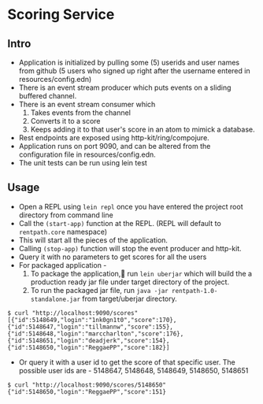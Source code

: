 # Scoring Service

## Intro

- Application is initialized by pulling some (5) userids and user names from github (5 users who signed up right after the username entered in resources/config.edn)
- There is an event stream producer which puts events on a sliding buffered channel.
- There is an event stream consumer which 
  1. Takes events from the channel
  2. Converts it to a score
  2. Keeps adding it to that user's score in an atom to mimick a database.
- Rest endpoints are exposed using http-kit/ring/compojure.
- Application runs on port 9090, and can be altered from the configuration file in resources/config.edn.
- The unit tests can be run using lein test

## Usage

- Open a REPL using ```lein repl``` once you have entered the project root directory from command line
- Call the ```(start-app)``` function at the REPL. (REPL will default to ```rentpath.core``` namespace)
- This will start all the pieces of the application.
- Calling ```(stop-app)``` function will stop the event producer and http-kit.
- Query it with no parameters to get scores for all the users
- For packaged application - 
  1. To package the application, run ```lein uberjar``` which will build the a production ready jar file under target directory of the project.
  2. To run the packaged jar file, run ```java -jar rentpath-1.0-standalone.jar``` from target/uberjar directory.

```
$ curl "http://localhost:9090/scores"
[{"id":5148649,"login":"1nk0gn1t0","score":170},{"id":5148647,"login":"tillmannw","score":155},{"id":5148648,"login":"marccharlton","score":176},{"id":5148651,"login":"deadjerk","score":154},{"id":5148650,"login":"ReggaePP","score":182}]
```

- Or query it with a user id to get the score of that specific user. The possible user ids are - 5148647, 5148648, 5148649, 5148650, 5148651

```
$ curl "http://localhost:9090/scores/5148650"
{"id":5148650,"login":"ReggaePP","score":151}
```